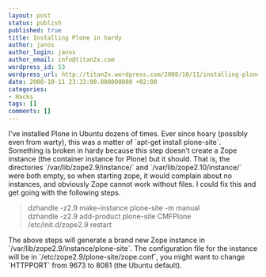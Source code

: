 ```yaml
---
layout: post
status: publish
published: true
title: Installing Plone in hardy
author: janos
author_login: janos
author_email: info@titan2x.com
wordpress_id: 53
wordpress_url: http://titan2x.wordpress.com/2008/10/11/installing-plone-in-hardy/
date: 2008-10-11 23:33:00.000000000 +02:00
categories:
- Hacks
tags: []
comments: []
---
```

<p>I've installed Plone in Ubuntu dozens of times. Ever since hoary (possibly even from warty), this was a matter of `apt-get install plone-site`. Something is broken in hardy because this step doesn't create a Zope instance (the container instance for Plone) but it should. That is, the directories `/var/lib/zope2.9/instance/` and `/var/lib/zope2.10/instance/` were both empty, so when starting zope, it would complain about no instances, and obviously Zope cannot work without files. I could fix this and get going with the following steps.</p>

<blockquote>dzhandle -z2.9  make-instance plone-site -m manual<br />
dzhandle -z2.9 add-product plone-site CMFPlone<br />
/etc/init.d/zope2.9 restart</blockquote>

<p>The above steps will generate a brand new Zope instance in `/var/lib/zope2.9/instance/plone-site`. The configuration file for the instance will be in `/etc/zope2.9/plone-site/zope.conf`, you might want to change `HTTPPORT` from 9673 to 8081 (the Ubuntu default).</p>

